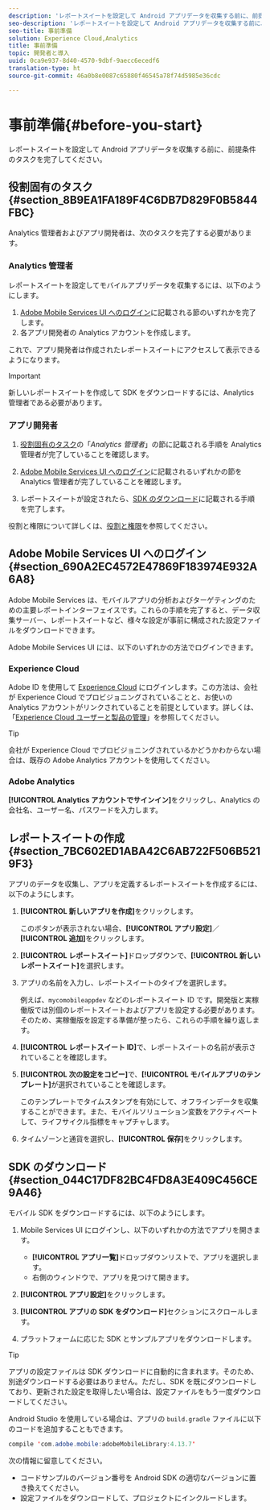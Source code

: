 ```yaml
---
description: 'レポートスイートを設定して Android アプリデータを収集する前に、前提条件のタスクを完了してください。 '
seo-description: 'レポートスイートを設定して Android アプリデータを収集する前に、前提条件のタスクを完了してください。 '
seo-title: 事前準備
solution: Experience Cloud,Analytics
title: 事前準備
topic: 開発者と導入
uuid: 0ca9e937-8d40-4570-9dbf-9aecc6ecedf6
translation-type: ht
source-git-commit: 46a0b8e0087c65880f46545a78f74d5985e36cdc

---
```



# 事前準備{#before-you-start}

レポートスイートを設定して Android アプリデータを収集する前に、前提条件のタスクを完了してください。

## 役割固有のタスク {#section_8B9EA1FA189F4C6DB7D829F0B5844FBC}

Analytics 管理者およびアプリ開発者は、次のタスクを完了する必要があります。

### Analytics 管理者

レポートスイートを設定してモバイルアプリデータを収集するには、以下のようにします。

1. [Adobe Mobile Services UI へのログイン](../getting-started/requirements.md#section_690A2EC4572E47869F183974E932A6A8)に記載される節のいずれかを完了します。
1. 各アプリ開発者の Analytics アカウントを作成します。

これで、アプリ開発者は作成されたレポートスイートにアクセスして表示できるようになります。

>[!IMPORTANT]
>
>新しいレポートスイートを作成して SDK をダウンロードするには、Analytics 管理者である必要があります。

### アプリ開発者

1. [役割固有のタスク](../getting-started/requirements.md#section_8B9EA1FA189F4C6DB7D829F0B5844FBC)の「*Analytics 管理者*」の節に記載される手順を Analytics 管理者が完了していることを確認します。

1. [Adobe Mobile Services UI へのログイン](../getting-started/requirements.md#section_690A2EC4572E47869F183974E932A6A8)に記載されるいずれかの節を Analytics 管理者が完了していることを確認します。
1. レポートスイートが設定されたら、[SDK のダウンロード](../getting-started/requirements.md#section_044C17DF82BC4FD8A3E409C456CE9A46)に記載される手順を完了します。

役割と権限について詳しくは、[役割と権限](/help/using/gs/c-mob-roles-and-permissions.md)を参照してください。

## Adobe Mobile Services UI へのログイン{#section_690A2EC4572E47869F183974E932A6A8}

Adobe Mobile Services は、モバイルアプリの分析およびターゲティングのための主要レポートインターフェイスです。これらの手順を完了すると、データ収集サーバー、レポートスイートなど、様々な設定が事前に構成された設定ファイルをダウンロードできます。

Adobe Mobile Services UI には、以下のいずれかの方法でログインできます。

### Experience Cloud

Adobe ID を使用して [Experience Cloud](https://marketing.adobe.com) にログインします。この方法は、会社が Experience Cloud でプロビジョニングされていることと、お使いの Analytics アカウントがリンクされていることを前提としています。詳しくは、「[Experience Cloud ユーザーと製品の管理](https://docs.adobe.com/content/help/ja-JP/core-services/interface/manage-users-and-products/admin-getting-started.html)」を参照してください。

>[!TIP]
>
>会社が Experience Cloud でプロビジョニングされているかどうかわからない場合は、既存の Adobe Analytics アカウントを使用してください。

### Adobe Analytics

**[!UICONTROL Analytics アカウントでサインイン]**&#x200B;をクリックし、Analytics の会社名、ユーザー名、パスワードを入力します。

## レポートスイートの作成 {#section_7BC602ED1ABA42C6AB722F506B5219F3}

アプリのデータを収集し、アプリを定義するレポートスイートを作成するには、以下のようにします。

1. **[!UICONTROL 新しいアプリを作成]**&#x200B;をクリックします。

   このボタンが表示されない場合、**[!UICONTROL アプリ設定]**／**[!UICONTROL 追加]**&#x200B;をクリックします。

1. **[!UICONTROL レポートスイート]**&#x200B;ドロップダウンで、**[!UICONTROL 新しいレポートスイート]**&#x200B;を選択します。

1. アプリの名前を入力し、レポートスイートのタイプを選択します。

   例えば、`mycomobileappdev` などのレポートスイート ID です。開発版と実稼働版では別個のレポートスイートおよびアプリを設定する必要があります。そのため、実稼働版を設定する準備が整ったら、これらの手順を繰り返します。
1. **[!UICONTROL レポートスイート ID]**&#x200B;で、レポートスイートの名前が表示されていることを確認します。
1. **[!UICONTROL 次の設定をコピー]**&#x200B;で、**[!UICONTROL モバイルアプリのテンプレート]**&#x200B;が選択されていることを確認します。

   このテンプレートでタイムスタンプを有効にして、オフラインデータを収集することができます。また、モバイルソリューション変数をアクティベートして、ライフサイクル指標をキャプチャします。

1. タイムゾーンと通貨を選択し、**[!UICONTROL 保存]**&#x200B;をクリックします。

## SDK のダウンロード {#section_044C17DF82BC4FD8A3E409C456CE9A46}

モバイル SDK をダウンロードするには、以下のようにします。

1. Mobile Services UI にログインし、以下のいずれかの方法でアプリを開きます。

   * **[!UICONTROL アプリ一覧]**&#x200B;ドロップダウンリストで、アプリを選択します。
   * 右側のウィンドウで、アプリを見つけて開きます。

1. **[!UICONTROL アプリ設定]**&#x200B;をクリックします。
1. **[!UICONTROL アプリの SDK をダウンロード]**&#x200B;セクションにスクロールします。
1. プラットフォームに応じた SDK とサンプルアプリをダウンロードします。

>[!TIP]
>
>アプリの設定ファイルは SDK ダウンロードに自動的に含まれます。そのため、別途ダウンロードする必要はありません。ただし、SDK を既にダウンロードしており、更新された設定を取得したい場合は、設定ファイルをもう一度ダウンロードしてください。

Android Studio を使用している場合は、アプリの `build.gradle` ファイルに以下のコードを追加することもできます。

```java
compile 'com.adobe.mobile:adobeMobileLibrary:4.13.7'
```

次の情報に留意してください。

* コードサンプルのバージョン番号を Android SDK の適切なバージョンに置き換えてください。
* 設定ファイルをダウンロードして、プロジェクトにインクルードします。